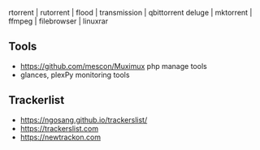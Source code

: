 rtorrent | rutorrent | flood | transmission | qbittorrent
    deluge | mktorrent | ffmpeg | filebrowser | linuxrar



## Tools
- https://github.com/mescon/Muximux php manage tools
- glances, plexPy monitoring tools

## Trackerlist
- https://ngosang.github.io/trackerslist/
- https://trackerslist.com
- https://newtrackon.com